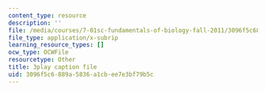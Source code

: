 ```yaml
---
content_type: resource
description: ''
file: /media/courses/7-01sc-fundamentals-of-biology-fall-2011/3096f5c6889a5836a1cbee7e3bf79b5c_zLGHH9Rwvlw.vtt
file_type: application/x-subrip
learning_resource_types: []
ocw_type: OCWFile
resourcetype: Other
title: 3play caption file
uid: 3096f5c6-889a-5836-a1cb-ee7e3bf79b5c
---
```

